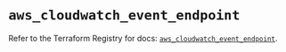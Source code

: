# `aws_cloudwatch_event_endpoint`

Refer to the Terraform Registry for docs: [`aws_cloudwatch_event_endpoint`](https://registry.terraform.io/providers/hashicorp/aws/5.31.0/docs/resources/cloudwatch_event_endpoint).

